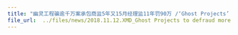 ```yaml
---
title: "幽灵工程骗逾千万案承包商监5年又15月经理监11年罚90万 /‘Ghost Projects’ to defraud more than $10 million - Contractor sentenced to 5 years and 15 months’ jail, manager sentenced to 11 years’ jail and fined $900,000"
file_url:  ../files/news/2018.11.12.XMD_Ghost Projects to defraud more than $10 million.pdf
---
```

